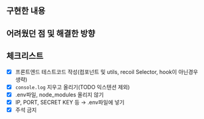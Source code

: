 ## 구현한 내용

## 어려웠던 점 및 해결한 방향

## 체크리스트
- [x] 프론트엔드 테스트코드 작성(컴포넌트 및 utils, recoil Selector, hook이 아닌경우 생략)
- [x]  `console.log` 지우고 올리기(TODO 익스텐션 제외)
- [x]  .env파일, node_modules 올리지 않기
- [x]  IP, PORT, SECRET KEY 등 → .env파일에 넣기
- [x]  주석 금지
